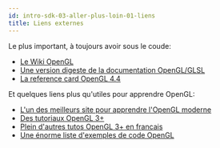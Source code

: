 ```yaml
---
id: intro-sdk-03-aller-plus-loin-01-liens
title: Liens externes
---
```


Le plus important, à toujours avoir sous le coude:

- [Le Wiki OpenGL](https://www.khronos.org/opengl/wiki/Main_Page)
- [Une version digeste de la documentation OpenGL/GLSL](http://docs.gl/)
- [La reference card OpenGL 4.4](https://www.khronos.org/files/opengl44-quick-reference-card.pdf)

Et quelques liens plus qu'utiles pour apprendre OpenGL:

- [L'un des meilleurs site pour apprendre l'OpenGL moderne](https://learnopengl.com/)
- [Des tutoriaux OpenGL 3+](http://ogldev.atspace.co.uk/)
- [Plein d'autres tutos OpenGL 3+ en francais](http://www.opengl-tutorial.org/fr/)
- [Une énorme liste d'exemples de code OpenGL](https://github.com/g-truc/ogl-samples/)